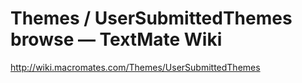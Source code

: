 <!--
id: 468355215
link: http://kevinisom.info/post/468355215/themes-usersubmittedthemes-browse-textmate-wiki
slug: themes-usersubmittedthemes-browse-textmate-wiki
date: Wed Mar 24 2010 07:26:41 GMT+1300 (NZDT)
raw: {"blog_name":"kevinisom","id":468355215,"post_url":"http://kevinisom.info/post/468355215/themes-usersubmittedthemes-browse-textmate-wiki","slug":"themes-usersubmittedthemes-browse-textmate-wiki","type":"link","date":"2010-03-23 18:26:41 GMT","timestamp":1269368801,"state":"published","format":"html","reblog_key":"gT4xAbwI","tags":[],"short_url":"http://tmblr.co/Zw68YyRweYF","highlighted":[],"feed_item":"http://wiki.macromates.com/Themes/UserSubmittedThemes","from_feed_id":"650234","note_count":0,"title":"Themes / UserSubmittedThemes browse — TextMate Wiki","url":"http://wiki.macromates.com/Themes/UserSubmittedThemes","description":""}
publish: 2010-03-024
tags: 
title: Themes / UserSubmittedThemes browse — TextMate Wiki
-->


Themes / UserSubmittedThemes browse — TextMate Wiki
===================================================

<http://wiki.macromates.com/Themes/UserSubmittedThemes>

